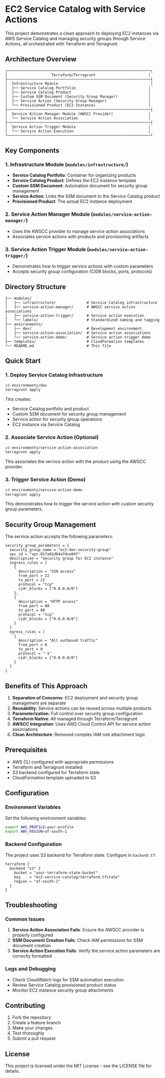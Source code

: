 # EC2 Service Catalog with Service Actions

This project demonstrates a clean approach to deploying EC2 instances via AWS Service Catalog and managing security groups through Service Actions, all orchestrated with Terraform and Terragrunt.

## Architecture Overview

```
┌─────────────────────────────────────────────────────────────────┐
│                    Terraform/Terragrunt                        │
├─────────────────────────────────────────────────────────────────┤
│  Infrastructure Module                                          │
│  ├── Service Catalog Portfolio                                 │
│  ├── Service Catalog Product                                   │
│  ├── Custom SSM Document (Security Group Manager)              │
│  ├── Service Action (Security Group Manager)                   │
│  └── Provisioned Product (EC2 Instance)                        │
├─────────────────────────────────────────────────────────────────┤
│  Service Action Manager Module (AWSCC Provider)                │
│  └── Service Action Association                                │
├─────────────────────────────────────────────────────────────────┤
│  Service Action Trigger Module                                 │
│  └── Service Action Execution                                  │
└─────────────────────────────────────────────────────────────────┘
```

## Key Components

### 1. **Infrastructure Module** (`modules/infrastructure/`)
- **Service Catalog Portfolio**: Container for organizing products
- **Service Catalog Product**: Defines the EC2 instance template
- **Custom SSM Document**: Automation document for security group management
- **Service Action**: Links the SSM document to the Service Catalog product
- **Provisioned Product**: The actual EC2 instance deployment

### 2. **Service Action Manager Module** (`modules/service-action-manager/`)
- Uses the AWSCC provider to manage service action associations
- Associates service actions with products and provisioning artifacts

### 3. **Service Action Trigger Module** (`modules/service-action-trigger/`)
- Demonstrates how to trigger service actions with custom parameters
- Accepts security group configuration (CIDR blocks, ports, protocols)

## Directory Structure

```
├── modules/
│   ├── infrastructure/              # Service Catalog infrastructure
│   ├── service-action-manager/      # AWSCC service action associations
│   ├── service-action-trigger/      # Service action execution
│   └── labels/                      # Standardized naming and tagging
├── environments/
│   ├── dev/                         # Development environment
│   ├── service-action-association/  # Service action associations
│   └── service-action-demo/         # Service action trigger demo
├── templates/                       # CloudFormation templates
└── README.md                        # This file
```

## Quick Start

### 1. Deploy Service Catalog Infrastructure

```bash
cd environments/dev
terragrunt apply
```

This creates:
- Service Catalog portfolio and product
- Custom SSM document for security group management
- Service action for security group operations
- EC2 instance via Service Catalog

### 2. Associate Service Action (Optional)

```bash
cd environments/service-action-association
terragrunt apply
```

This associates the service action with the product using the AWSCC provider.

### 3. Trigger Service Action (Demo)

```bash
cd environments/service-action-demo
terragrunt apply
```

This demonstrates how to trigger the service action with custom security group parameters.

## Security Group Management

The service action accepts the following parameters:

```hcl
security_group_parameters = {
  security_group_name = "ec2-dev-security-group"
  vpc_id = "vpc-017a01d64a7dce04f"
  description = "Security group for EC2 instance"
  ingress_rules = [
    {
      description = "SSH access"
      from_port = 22
      to_port = 22
      protocol = "tcp"
      cidr_blocks = ["0.0.0.0/0"]
    },
    {
      description = "HTTP access"
      from_port = 80
      to_port = 80
      protocol = "tcp"
      cidr_blocks = ["0.0.0.0/0"]
    }
  ]
  egress_rules = [
    {
      description = "All outbound traffic"
      from_port = 0
      to_port = 0
      protocol = "-1"
      cidr_blocks = ["0.0.0.0/0"]
    }
  ]
}
```

## Benefits of This Approach

1. **Separation of Concerns**: EC2 deployment and security group management are separate
2. **Reusability**: Service actions can be reused across multiple products
3. **Parameterization**: Full control over security group configuration
4. **Terraform Native**: All managed through Terraform/Terragrunt
5. **AWSCC Integration**: Uses AWS Cloud Control API for service action associations
6. **Clean Architecture**: Removed complex IAM role attachment logic

## Prerequisites

- AWS CLI configured with appropriate permissions
- Terraform and Terragrunt installed
- S3 backend configured for Terraform state
- CloudFormation template uploaded to S3

## Configuration

### Environment Variables

Set the following environment variables:

```bash
export AWS_PROFILE=your-profile
export AWS_REGION=af-south-1
```

### Backend Configuration

The project uses S3 backend for Terraform state. Configure in `backend.tf`:

```hcl
terraform {
  backend "s3" {
    bucket = "your-terraform-state-bucket"
    key    = "ec2-service-catalog/terraform.tfstate"
    region = "af-south-1"
  }
}
```

## Troubleshooting

### Common Issues

1. **Service Action Association Fails**: Ensure the AWSCC provider is properly configured
2. **SSM Document Creation Fails**: Check IAM permissions for SSM document creation
3. **Service Action Execution Fails**: Verify the service action parameters are correctly formatted

### Logs and Debugging

- Check CloudWatch logs for SSM automation execution
- Review Service Catalog provisioned product status
- Monitor EC2 instance security group attachments

## Contributing

1. Fork the repository
2. Create a feature branch
3. Make your changes
4. Test thoroughly
5. Submit a pull request

## License

This project is licensed under the MIT License - see the LICENSE file for details. 